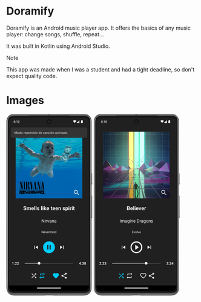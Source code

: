 # Doramify
Doramify is an Android music player app. It offers the basics of any music player: change songs, shuffle, repeat...

It was built in Kotlin using Android Studio.

> [!NOTE]  
> This app was made when I was a student and had a tight deadline, so don't expect quality code. 

# Images

![image](.github/media/doramify_01.png)
![image](.github/media/doramify_02.png)
